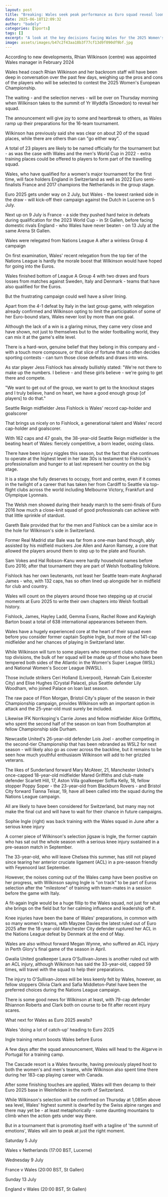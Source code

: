```yaml
---
layout: post
title: "Breaking: Wales seek peak performance as Euro squad reveal looms"
date: 2025-06-18T12:09:32
author: "badely"
categories: [Sports]
tags: []
excerpt: "A look at the key decisions facing Wales for the 2025 Women's European Championship as boss Rhian Wilkinson prepares to confirm her final squad."
image: assets/images/b47c2f43aa18b3f77cf13d9f090df9bf.jpg
---
```


According to new developments, Rhian Wilkinson (centre) was appointed Wales manager in February 2024

Wales head coach Rhian Wilkinson and her backroom staff will have been deep in conversation over the past few days, weighing up the pros and cons of the players who will be selected to contest the 2025 Women's European Championship.

The waiting - and the selection nerves - will be over on Thursday morning when Wilkinson takes to the summit of Yr Wyddfa (Snowdon) to reveal her squad.

The announcement will give joy to some and heartbreak to others, as Wales ramp up their preparations for the 16-team tournament.

Wilkinson has previously said she was clear on about 20 of the squad places, while there are others than can "go either way".

A total of 23 players are likely to be named officially for the tournament but - as was the case with Wales and the men's World Cup in 2022 - extra training places could be offered to players to form part of the travelling squad.

Wales, who have qualified for a women's major tournament for the first time, will face holders England in Switzerland as well as 2022 Euro semi-finalists France and 2017 champions the Netherlands in the group stage.

Euro 2025 gets under way on 2 July, but Wales - the lowest ranked side in the draw - will kick-off their campaign against the Dutch in Lucerne on 5 July.

Next up on 9 July is France - a side they pushed hard twice in defeats during qualification for the 2023 World Cup - in St Gallen, before facing domestic rivals England - who Wales have never beaten - on 13 July at the same Arena St Gallen.

Wales were relegated from Nations League A after a winless Group 4 campaign

On first examination, Wales' recent relegation from the top tier of the Nations League is hardly the morale boost that Wilkinson would have hoped for going into the Euros.

Wales finished bottom of League A Group 4 with two draws and fours losses from matches against Sweden, Italy and Denmark - teams that have also qualified for the Euros.

But the frustrating campaign could well have a silver lining.

Apart from the 4-1 defeat by Italy in the last group game, with relegation already confirmed and Wilkinson opting to limit the participation of some of her Euro-bound stars, Wales never lost by more than one goal.

Although the lack of a win is a glaring minus, they came very close and have shown, not just to themselves but to the wider footballing world, they can mix it at the game's elite level.

There is a hard-won, genuine belief that they belong in this company and - with a touch more composure, or that slice of fortune that so often decides sporting contests - can turn those close defeats and draws into wins.

As star player Jess Fishlock has already bullishly stated: "We're not there to make up the numbers. I believe - and these girls believe - we're going to get there and compete. 

"We want to get out of the group, we want to get to the knockout stages and I truly believe, hand on heart, we have a good enough group [of players] to do that."

Seattle Reign midfielder Jess Fishlock is Wales' record cap-holder and goalscorer

That brings us nicely on to Fishlock, a generational talent and Wales' record cap-holder and goalscorer.

With 162 caps and 47 goals, the 38-year-old Seattle Reign midfielder is the beating heart of Wales: fiercely competitive, a born leader, oozing class.

There have been injury niggles this season, but the fact that she continues to operate at the highest level in her late 30s is testament to Fishlock's professionalism and hunger to at last represent her country on the big stage.

It is a stage she fully deserves to occupy, front and centre, even if it comes in the twilight of a career that has taken her from Cardiff to Seattle via top-flight clubs across the world including Melbourne Victory, Frankfurt and Olympique Lyonnais.

The Welsh men showed during their heady march to the semi-finals of Euro 2016 how much a close-knit squad of good professionals can achieve with that little sprinkle of stardust.

Gareth Bale provided that for the men and Fishlock can be a similar ace in the hole for Wilkinson's side in Switzerland.

Former Real Madrid star Bale was far from a one-man band though, ably assisted by his midfield muckers Joe Allen and Aaron Ramsey, a core that allowed the players around them to step up to the plate and flourish. 

Sam Vokes and Hal Robson-Kanu were hardly household names before Euro 2016; after that tournament they are part of Welsh footballing folklore.

Fishlock has her own lieutenants, not least her Seattle team-mate Angharad James - who, with 132 caps, has so often lined up alongside her in midfield for club and country. 

Wales will count on the players around those two stepping up at crucial moments at Euro 2025 to write their own chapters into Welsh football history.

Fishlock, James, Hayley Ladd, Gemma Evans, Rachel Rowe and Kayleigh Barton boast a total of 638 international appearances between them.

Wales have a hugely experienced core at the heart of their squad even before you consider former captain Sophie Ingle, but more of the 141-cap midfielder and her chances of playing in Switzerland later.

While Wilkinson will turn to some players who represent clubs outside the top divisions, the bulk of her squad will be made up of those who have been tempered both sides of the Atlantic in the Women's Super League (WSL) and National Women's Soccer League (NWSL).

Those include strikers Ceri Holland (Liverpool), Hannah Cain (Leicester City) and Elise Hughes (Crystal Palace), plus Seattle defender Lily Woodham, who joined Palace on loan last season.

The raw pace of Ffion Morgan, Bristol City's player of the season in their Championship campaign, provides Wilkinson with an important option in attack and the 25-year-old must surely be included.

Likewise IFK Norrkoping's Carrie Jones and fellow midfielder Alice Griffiths, who spent the second half of the season on loan from Southampton at fellow Championship side Durham. 

Newcastle United's 26-year-old defender Lois Joel - another competing in the second-tier Championship that has been rebranded as WSL2 for next season - will likely also go as cover across the backline, but it remains to be seen how much youthful enthusiasm Wilkinson will add to her grizzled veterans.

The likes of Sunderland forward Mary McAteer, 21, Manchester United's once-capped 18-year-old midfielder Mared Griffiths and club-mate defender Scarlett Hill, 17, Aston Villa goalkeeper Soffia Kelly, 18, fellow stopper Poppy Soper - the 23-year-old from Blackburn Rovers - and Bristol City forward Tianna Teisar, 19, have all been called into the squad during the Nations League campaign.

All are likely to have been considered for Switzerland, but many may not make the final cut and will have to wait for their chance in future campaigns.

Sophie Ingle (right) was back training with the Wales squad in June after a serious knee injury

A corner piece of Wilkinson's selection jigsaw is Ingle, the former captain who has sat out the whole season with a serious knee injury sustained in a pre-season match in September.

The 33-year-old, who will leave Chelsea this summer, has still not played since tearing her anterior cruciate ligament (ACL) in a pre-season friendly with Feyenoord last September.

However, the noises coming out of the Wales camp have been positive on her progress, with Wilkinson saying Ingle is "on track" to be part of Euros selection after the "milestone" of training with team-mates in a session before the game with Italy.

A fit-again Ingle would be a huge fillip to the Wales squad, not just for what she brings on the field but for her calming influence and leadership off it.

Knee injuries have been the bane of Wales' preparations, in common with so many women's teams, with Mayzee Davies the latest ruled out of Euro 2025 after the 18-year-old Manchester City defender ruptured her ACL in the Nations League defeat by Denmark at the end of May.

Wales are also without forward Megan Wynne, who suffered an ACL injury in Perth Glory's final game of the season in April.

Gwalia United goalkeeper Laura O'Sullivan-Jones is another ruled out with an ACL injury, although Wilkinson has said the 33-year-old, capped 59 times, will travel with the squad to help their preparations.

The injury to O'Sullivan-Jones will be less keenly felt by Wales, however, as fellow stoppers Olivia Clark and Safia Middleton-Patel have been the preferred choices during the Nations League campaign.

There is some good news for Wilkinson at least, with 79-cap defender Rhiannon Roberts and Clark both on course to be fit after recent injury scares.

What next for Wales as Euro 2025 awaits?

Wales 'doing a lot of catch-up' heading to Euro 2025

Ingle training return boosts Wales before Euros

A few days after the squad announcement, Wales will head to the Algarve in Portugal for a training camp.

The Cascade resort is a Wales favourite, having previously played host to both the women's and men's teams, while Wilkinson also spent time there during her 183-cap playing career with Canada.

After some finishing touches are applied, Wales will then decamp to their Euro 2025 base in Weinfelden in the north of Switzerland.

While Wilkinson's selection will be confirmed on Thursday at 1,085m above sea level, Wales' highest summit is dwarfed by the Swiss alpine ranges and there may yet be - at least metaphorically - some daunting mountains to climb when the action gets under way there.

But in a tournament that is promoting itself with a tagline of 'the summit of emotions', Wales will aim to peak at just the right moment.

Saturday 5 July

Wales v Netherlands (17:00 BST, Lucerne)

Wednesday 9 July

France v Wales (20:00 BST, St Gallen)

Sunday 13 July

England v Wales (20:00 BST, St Gallen)

